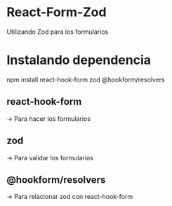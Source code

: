 # React-Form-Zod

Utilizando Zod para los formularios

# Instalando dependencia

npm install react-hook-form zod @hookform/resolvers

## react-hook-form

-> Para hacer los formularios

## zod

-> Para validar los formularios

## @hookform/resolvers

-> Para relacionar zod con react-hook-form
